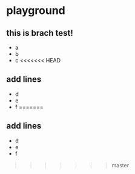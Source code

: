 # playground

## this is brach test!
- a
- b
- c
<<<<<<< HEAD
## add lines
* d
* e
* f
=======

## add lines
- d
- e
- f
>>>>>>> master
